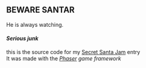 ## BEWARE SANTAR

He is always watching.

#### *Serious junk*
this is the source code for my [Secret Santa Jam](https://itch.io/jam/secret-santa) entry  
It was made with the *[Phaser](https://phaser.io) game framework*